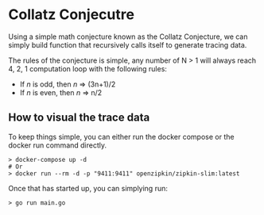 # Collatz Conjecutre

Using a simple math conjecture known as the Collatz Conjecture, we can simply build function that recursively calls itself to generate tracing data.

The rules of the conjecture is simple, any number of N > 1 will always reach 4, 2, 1 computation loop with the following rules:
- If _n_ is odd, then _n_ => (3n+1)/2
- If _n_ is even, then _n_ => n/2

## How to visual the trace data

To keep things simple, you can either run the docker compose or the docker run command directly.

```shell
> docker-compose up -d
# Or
> docker run --rm -d -p "9411:9411" openzipkin/zipkin-slim:latest
```

Once that has started up, you can simplying run:
```shell
> go run main.go
```